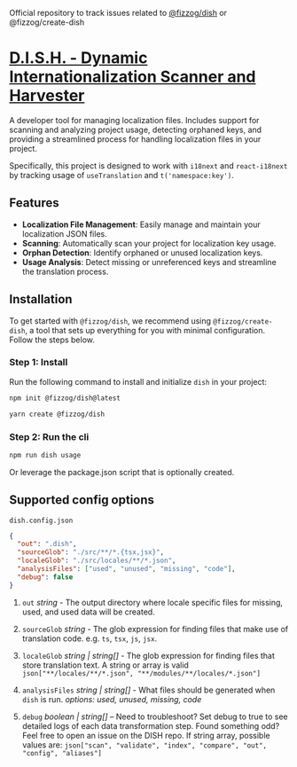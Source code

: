 Official repository to track issues related to [@fizzog/dish](https://www.npmjs.com/package/@fizzog/dish?activeTab=readme) or @fizzog/create-dish

# [D.I.S.H. - Dynamic Internationalization Scanner and Harvester](https://www.npmjs.com/package/@fizzog/dish?activeTab=readme)

A developer tool for managing localization files. Includes support for scanning and analyzing project usage, detecting orphaned keys, and providing a streamlined process for handling localization files in your project.

Specifically, this project is designed to work with `i18next` and `react-i18next` by tracking usage of `useTranslation` and `t('namespace:key')`.

## Features

- **Localization File Management**: Easily manage and maintain your localization JSON files.
- **Scanning**: Automatically scan your project for localization key usage.
- **Orphan Detection**: Identify orphaned or unused localization keys.
- **Usage Analysis**: Detect missing or unreferenced keys and streamline the translation process.

## Installation

To get started with `@fizzog/dish`, we recommend using `@fizzog/create-dish`, a tool that sets up everything for you with minimal configuration. Follow the steps below.

### Step 1: Install

Run the following command to install and initialize `dish` in your project:

```bash
npm init @fizzog/dish@latest
```

```bash
yarn create @fizzog/dish
```

### Step 2: Run the cli

```bash
npm run dish usage
```

Or leverage the package.json script that is optionally created.

## Supported config options

`dish.config.json`

```json
{
  "out": ".dish",
  "sourceGlob": "./src/**/*.{tsx,jsx}",
  "localeGlob": "./src/locales/**/*.json",
  "analysisFiles": ["used", "unused", "missing", "code"],
  "debug": false
}
```

1. `out` _string_ - The output directory where locale specific files for missing, used, and used data will be created.

1. `sourceGlob` _string_ - The glob expression for finding files that make use of translation code. e.g. `ts`, `tsx`, `js`, `jsx`.

1. `localeGlob` _string | string[]_ - The glob expression for finding files that store translation text. A string or array is valid ```json["**/locales/**/*.json", "**/modules/**/locales/*.json"]```

1. `analysisFiles` _string | string[]_ - What files should be generated when `dish` is run. _options: used, unused, missing, code_

1. `debug` _boolean | string[]_ – Need to troubleshoot? Set debug to true to see detailed logs of each data transformation step. Found something odd? Feel free to open an issue on the DISH repo. If string array, possible values are: ```json["scan", "validate", "index", "compare", "out", "config", "aliases"]```
